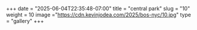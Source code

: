 +++
date = "2025-06-04T22:35:48-07:00"
title = "central park"
slug = "10"
weight = 10
image ="https://cdn.kevinjodea.com/2025/bos-nyc/10.jpg"
type = "gallery"
+++
